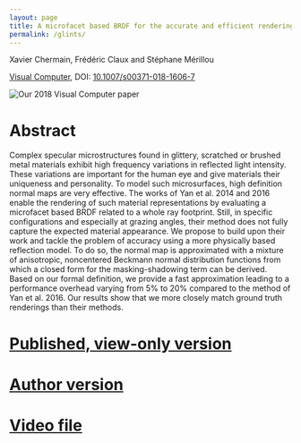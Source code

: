 ```yaml
---
layout: page
title: A microfacet based BRDF for the accurate and efficient rendering of high definition specular normal maps
permalink: /glints/
---
```


Xavier Chermain, Frédéric Claux and Stéphane Mérillou

[Visual Computer], DOI: [10.1007/s00371-018-1606-7](https://doi.org/10.1007/s00371-018-1606-7)

![Our 2018 Visual Computer paper]({{site.baseurl}}/data/img/Chermain2018AMicrofacet.png)

# Abstract

Complex specular microstructures found in glittery, scratched or brushed metal materials exhibit high frequency variations in reflected light intensity. These variations are important for the human eye and give materials their uniqueness and personality. To model such microsurfaces, high definition normal maps are very effective. The works of Yan et al. 2014 and 2016 enable the rendering of such material representations by evaluating a microfacet based BRDF related to a whole ray footprint. Still, in specific configurations and especially at grazing angles, their method does not fully capture the expected material appearance. We propose to build  upon their work and tackle the problem of accuracy using a more physically based reflection model. To do so, the normal map is approximated with a mixture of anisotropic, noncentered Beckmann normal distribution functions from which a closed form for the masking-shadowing term can be derived. Based on our formal definition, we provide a fast approximation leading to a performance overhead varying from 5% to 20% compared to the method of Yan et al. 2016. Our results show that we more closely match ground truth renderings than their methods.

# [Published, view-only version](https://rdcu.be/baa11)
# [Author version](https://drive.google.com/file/d/1JcfiksYqxI0XQ3CNV2E2gD4G2nGVf1Bb/view?usp=sharing)
# [Video file](https://drive.google.com/file/d/1fs3Y9WlUNfyRhGnf4pIJdtTumhN4XQPm/view?usp=sharing)

[Visual Computer]: https://link.springer.com/journal/371